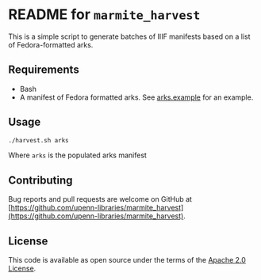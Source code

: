 # README for `marmite_harvest`

This is a simple script to generate batches of IIIF manifests based on a list of Fedora-formatted arks.

## Requirements

* Bash
* A manifest of Fedora formatted arks.  See [arks.example](arks.example) for an example.

## Usage

```bash
./harvest.sh arks
```

Where `arks` is the populated arks manifest

## Contributing

Bug reports and pull requests are welcome on GitHub at [https://github.com/upenn-libraries/marmite_harvest](https://github.com/upenn-libraries/marmite_harvest).

## License

This code is available as open source under the terms of the [Apache 2.0 License](https://opensource.org/licenses/Apache-2.0).
